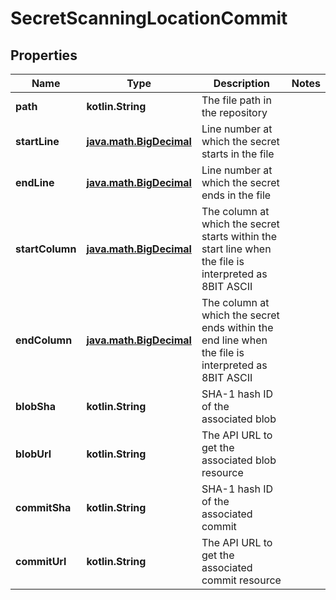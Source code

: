 
# SecretScanningLocationCommit

## Properties
Name | Type | Description | Notes
------------ | ------------- | ------------- | -------------
**path** | **kotlin.String** | The file path in the repository | 
**startLine** | [**java.math.BigDecimal**](java.math.BigDecimal.md) | Line number at which the secret starts in the file | 
**endLine** | [**java.math.BigDecimal**](java.math.BigDecimal.md) | Line number at which the secret ends in the file | 
**startColumn** | [**java.math.BigDecimal**](java.math.BigDecimal.md) | The column at which the secret starts within the start line when the file is interpreted as 8BIT ASCII | 
**endColumn** | [**java.math.BigDecimal**](java.math.BigDecimal.md) | The column at which the secret ends within the end line when the file is interpreted as 8BIT ASCII | 
**blobSha** | **kotlin.String** | SHA-1 hash ID of the associated blob | 
**blobUrl** | **kotlin.String** | The API URL to get the associated blob resource | 
**commitSha** | **kotlin.String** | SHA-1 hash ID of the associated commit | 
**commitUrl** | **kotlin.String** | The API URL to get the associated commit resource | 




